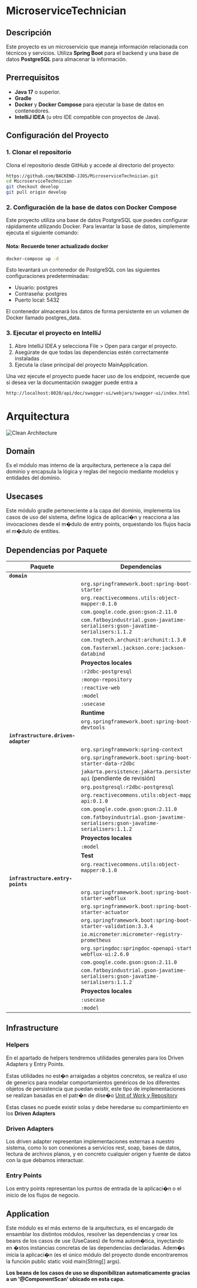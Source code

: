 # MicroserviceTechnician

## Descripción

Este proyecto es un microservicio que maneja información relacionada con técnicos y servicios. Utiliza **Spring Boot** para el backend y una base de datos **PostgreSQL** para almacenar la información.

## Prerrequisitos

- **Java 17** o superior.
- **Gradle** 
- **Docker** y **Docker Compose** para ejecutar la base de datos en contenedores.
- **IntelliJ IDEA** (u otro IDE compatible con proyectos de Java).

## Configuración del Proyecto

### 1. Clonar el repositorio

Clona el repositorio desde GitHub y accede al directorio del proyecto:

```bash
https://github.com/BACKEND-JJOS/MicroserviceTechnician.git
cd MicroserviceTechnician
git checkout develop
git pull origin develop
```

### 2. Configuración de la base de datos con Docker Compose

Este proyecto utiliza una base de datos PostgreSQL que puedes configurar rápidamente utilizando Docker. Para levantar la base de datos, simplemente ejecuta el siguiente comando:

#### Nota: Recuerde tener actualizado docker

```bash
docker-compose up -d
```

Esto levantará un contenedor de PostgreSQL con las siguientes configuraciones predeterminadas:

- Usuario: postgres
- Contraseña: postgres
- Puerto local: 5432

El contenedor almacenará los datos de forma persistente en un volumen de Docker llamado postgres_data.

### 3. Ejecutar el proyecto en IntelliJ

1. Abre IntelliJ IDEA y selecciona File > Open para cargar el proyecto.
2. Asegúrate de que todas las dependencias estén correctamente instaladas .
3. Ejecuta la clase principal del proyecto MainApplication.

Una vez ejecute el proyecto puede hacer uso de los endpoint, recuerde que si desea ver la documentación swagger puede entra a 

    http://localhost:8020/api/doc/swagger-ui/webjars/swagger-ui/index.html


# Arquitectura

![Clean Architecture](https://miro.medium.com/max/1400/1*ZdlHz8B0-qu9Y-QO3AXR_w.png)

## Domain

Es el módulo mas interno de la arquitectura, pertenece a la capa del dominio y encapsula la lógica y reglas del negocio mediante modelos y entidades del dominio.

## Usecases

Este módulo gradle perteneciente a la capa del dominio, implementa los casos de uso del sistema, define lógica de aplicaci�n y reacciona a las invocaciones desde el m�dulo de entry points, orquestando los flujos hacia el m�dulo de entities.

## Dependencias por Paquete


| **Paquete**                    | **Dependencias**                                                                                                 |
|---------------------------------|------------------------------------------------------------------------------------------------------------------|
| **`domain`**                    |                                                                                                                  |
|                                 | `org.springframework.boot:spring-boot-starter`                                                                    |
|                                 | `org.reactivecommons.utils:object-mapper:0.1.0`                                                                  |
|                                 | `com.google.code.gson:gson:2.11.0`                                                                                |
|                                 | `com.fatboyindustrial.gson-javatime-serialisers:gson-javatime-serialisers:1.1.2`                                  |
|                                 | `com.tngtech.archunit:archunit:1.3.0`                                                                            |
|                                 | `com.fasterxml.jackson.core:jackson-databind`                                                                     |
|                                 | **Proyectos locales**                                                                                            |
|                                 | `:r2dbc-postgresql`                                                                                              |
|                                 | `:mongo-repository`                                                                                               |
|                                 | `:reactive-web`                                                                                                  |
|                                 | `:model`                                                                                                         |
|                                 | `:usecase`                                                                                                       |
|                                 | **Runtime**                                                                                                      |
|                                 | `org.springframework.boot:spring-boot-devtools`                                                                  |
| **`infrastructure.driven-adapter`** |                                                                                                              |
|                                 | `org.springframework:spring-context`                                                                             |
|                                 | `org.springframework.boot:spring-boot-starter-data-r2dbc`                                                        |
|                                 | `jakarta.persistence:jakarta.persistence-api` (pendiente de revisión)                                             |
|                                 | `org.postgresql:r2dbc-postgresql`                                                                                |
|                                 | `org.reactivecommons.utils:object-mapper-api:0.1.0`                                                              |
|                                 | `com.google.code.gson:gson:2.11.0`                                                                                |
|                                 | `com.fatboyindustrial.gson-javatime-serialisers:gson-javatime-serialisers:1.1.2`                                  |
|                                 | **Proyectos locales**                                                                                            |
|                                 | `:model`                                                                                                         |
|                                 | **Test**                                                                                                         |
|                                 | `org.reactivecommons.utils:object-mapper:0.1.0`                                                                  |
| **`infrastructure.entry-points`**|                                                                                                                  |
|                                 | `org.springframework.boot:spring-boot-starter-webflux`                                                           |
|                                 | `org.springframework.boot:spring-boot-starter-actuator`                                                          |
|                                 | `org.springframework.boot:spring-boot-starter-validation:3.3.4`                                                  |
|                                 | `io.micrometer:micrometer-registry-prometheus`                                                                   |
|                                 | `org.springdoc:springdoc-openapi-starter-webflux-ui:2.6.0`                                                       |
|                                 | `com.google.code.gson:gson:2.11.0`                                                                                |
|                                 | `com.fatboyindustrial.gson-javatime-serialisers:gson-javatime-serialisers:1.1.2`                                  |
|                                 | **Proyectos locales**                                                                                            |
|                                 | `:usecase`                                                                                                       |
|                                 | `:model`                                                                                                         |


## Infrastructure

### Helpers

En el apartado de helpers tendremos utilidades generales para los Driven Adapters y Entry Points.

Estas utilidades no est�n arraigadas a objetos concretos, se realiza el uso de generics para modelar comportamientos
genéricos de los diferentes objetos de persistencia que puedan existir, este tipo de implementaciones se realizan
basadas en el patr�n de dise�o [Unit of Work y Repository](https://medium.com/@krzychukosobudzki/repository-design-pattern-bc490b256006)

Estas clases no puede existir solas y debe heredarse su compartimiento en los **Driven Adapters**

### Driven Adapters

Los driven adapter representan implementaciones externas a nuestro sistema, como lo son conexiones a servicios rest,
soap, bases de datos, lectura de archivos planos, y en concreto cualquier origen y fuente de datos con la que debamos
interactuar.

### Entry Points

Los entry points representan los puntos de entrada de la aplicaci�n o el inicio de los flujos de negocio.

## Application

Este módulo es el más externo de la arquitectura, es el encargado de ensamblar los distintos módulos, resolver las dependencias y crear los beans de los casos de use (UseCases) de forma autom�tica, inyectando en �stos instancias concretas de las dependencias declaradas. Adem�s inicia la aplicaci�n (es el único módulo del proyecto donde encontraremos la función public static void main(String[] args).

**Los beans de los casos de uso se disponibilizan automaticamente gracias a un '@ComponentScan' ubicado en esta capa.**


